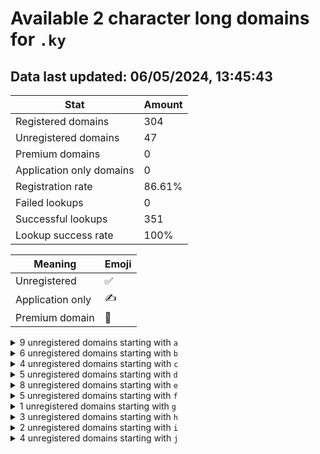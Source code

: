 # Available 2 character long domains for `.ky`

## Data last updated: 06/05/2024, 13:45:43

|Stat|Amount|
|--|--|
|Registered domains|304|
|Unregistered domains|47|
|Premium domains|0|
|Application only domains|0|
|Registration rate|86.61%|
|Failed lookups|0|
|Successful lookups|351|
|Lookup success rate|100%|


|Meaning|Emoji|
|--|--|
|Unregistered|:white_check_mark:|
|Application only|:writing_hand:|
|Premium domain|:gem:|

<details>
<summary>9 unregistered domains starting with <bold><code>a</code></bold></summary>

|Type|Domain|
|--|--|
|:white_check_mark:|`a8.ky`|
|:white_check_mark:|`a9.ky`|
|:white_check_mark:|`aa.ky`|
|:white_check_mark:|`ab.ky`|
|:white_check_mark:|`ai.ky`|
|:white_check_mark:|`ak.ky`|
|:white_check_mark:|`au.ky`|
|:white_check_mark:|`aw.ky`|
|:white_check_mark:|`ay.ky`|
</details>
<details>
<summary>6 unregistered domains starting with <bold><code>b</code></bold></summary>

|Type|Domain|
|--|--|
|:white_check_mark:|`b2.ky`|
|:white_check_mark:|`b7.ky`|
|:white_check_mark:|`bg.ky`|
|:white_check_mark:|`bi.ky`|
|:white_check_mark:|`bl.ky`|
|:white_check_mark:|`bq.ky`|
</details>
<details>
<summary>4 unregistered domains starting with <bold><code>c</code></bold></summary>

|Type|Domain|
|--|--|
|:white_check_mark:|`cg.ky`|
|:white_check_mark:|`cn.ky`|
|:white_check_mark:|`co.ky`|
|:white_check_mark:|`cq.ky`|
</details>
<details>
<summary>5 unregistered domains starting with <bold><code>d</code></bold></summary>

|Type|Domain|
|--|--|
|:white_check_mark:|`d4.ky`|
|:white_check_mark:|`da.ky`|
|:white_check_mark:|`dh.ky`|
|:white_check_mark:|`dj.ky`|
|:white_check_mark:|`dr.ky`|
</details>
<details>
<summary>8 unregistered domains starting with <bold><code>e</code></bold></summary>

|Type|Domain|
|--|--|
|:white_check_mark:|`e1.ky`|
|:white_check_mark:|`e7.ky`|
|:white_check_mark:|`e8.ky`|
|:white_check_mark:|`e9.ky`|
|:white_check_mark:|`eb.ky`|
|:white_check_mark:|`ec.ky`|
|:white_check_mark:|`ef.ky`|
|:white_check_mark:|`eh.ky`|
</details>
<details>
<summary>5 unregistered domains starting with <bold><code>f</code></bold></summary>

|Type|Domain|
|--|--|
|:white_check_mark:|`f2.ky`|
|:white_check_mark:|`f6.ky`|
|:white_check_mark:|`fb.ky`|
|:white_check_mark:|`fc.ky`|
|:white_check_mark:|`fv.ky`|
</details>
<details>
<summary>1 unregistered domains starting with <bold><code>g</code></bold></summary>

|Type|Domain|
|--|--|
|:white_check_mark:|`gh.ky`|
</details>
<details>
<summary>3 unregistered domains starting with <bold><code>h</code></bold></summary>

|Type|Domain|
|--|--|
|:white_check_mark:|`h6.ky`|
|:white_check_mark:|`hp.ky`|
|:white_check_mark:|`hr.ky`|
</details>
<details>
<summary>2 unregistered domains starting with <bold><code>i</code></bold></summary>

|Type|Domain|
|--|--|
|:white_check_mark:|`ii.ky`|
|:white_check_mark:|`iv.ky`|
</details>
<details>
<summary>4 unregistered domains starting with <bold><code>j</code></bold></summary>

|Type|Domain|
|--|--|
|:white_check_mark:|`ji.ky`|
|:white_check_mark:|`jl.ky`|
|:white_check_mark:|`jn.ky`|
|:white_check_mark:|`jr.ky`|
</details>